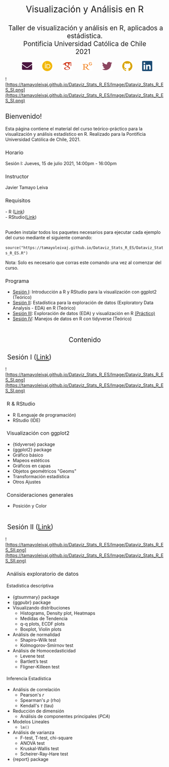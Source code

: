 <h1 style="font-weight:normal" align="center">
&nbsp;Visualización y Análisis en R&nbsp;
</h1>

<h2 style="font-weight:normal" align="center">
&nbsp;Taller de visualización y análisis en R, aplicados a estádistica. <br> Pontificia Universidad Católica de Chile <br> 2021 &nbsp;
</h2>

<div align="center">
&nbsp;&nbsp;&nbsp;
<a href="mailto:j.tamayo.leiva@gmail.com"><img height="32" width="32" src="https://github.com/TamayoLeivaJ/TamayoLeivaJ/blob/main/Image/logo/envelope-solid.svg" /></a> 
&nbsp;&nbsp;&nbsp;&nbsp;&nbsp;&nbsp;
<a href="https://orcid.org/0000-0003-2610-6957"><img height="32" width="32" src="https://github.com/TamayoLeivaJ/TamayoLeivaJ/blob/main/Image/logo/orcid.svg" /></a>
&nbsp;&nbsp;&nbsp;&nbsp;&nbsp;&nbsp; 
<a href="https://scholar.google.com/citations?user=Rr-4cmQwXX4C&hl=es"><img height="32" width="32" src="https://github.com/TamayoLeivaJ/TamayoLeivaJ/blob/main/Image/logo/google-scholar.svg" /></a>
&nbsp;&nbsp;&nbsp;&nbsp;&nbsp;&nbsp; 
<a href="https://www.researchgate.net/profile/Javier-Tamayo"><img height="32" width="32" src="https://github.com/TamayoLeivaJ/TamayoLeivaJ/blob/main/Image/logo/researchgate.svg" /></a>
&nbsp;&nbsp;&nbsp;&nbsp;&nbsp;&nbsp;
<a href="https://twitter.com/TamayoLeiva_J"><img height="32" width="32" src="https://github.com/TamayoLeivaJ/TamayoLeivaJ/blob/main/Image/logo/twitter.svg" /></a> 
&nbsp;&nbsp;&nbsp;&nbsp;&nbsp;&nbsp;
 <a href="https://github.com/TamayoLeivaJ/"><img height="32" width="32" src="https://github.com/TamayoLeivaJ/TamayoLeivaJ/blob/main/Image/logo/github.svg" /></a>
&nbsp;&nbsp;&nbsp;&nbsp;&nbsp;&nbsp;
 <a href="https://www.linkedin.com/in/javier-ignacio-tamayo-leiva-94613267/"><img height="32" width="32" src="https://github.com/TamayoLeivaJ/TamayoLeivaJ/blob/main/Image/logo/linkedin.svg" /></a> 
</div>

![https://tamayoleivaj.github.io/Dataviz_Stats_R_ES/Image/Dataviz_Stats_R_ES_SI.png](https://tamayoleivaj.github.io/Dataviz_Stats_R_ES/Image/Dataviz_Stats_R_ES_SI.png) 

<h2 style="font-weight:normal" align="left">Bienvenido! </h2>
Esta página contiene el material del curso teórico-práctico para la visualización y análisis estadístico en R. Realizado para la Pontificia Universidad Católica de Chile, 2021.<br>     

<h3 style="font-weight:normal" align="left">Horario </h3>
Sesión I: Jueves, 15 de julio 2021, 14:00pm - 16:00pm <br>


<h3 style="font-weight:normal" align="left">Instructor </h3>
Javier Tamayo Leiva <br>

<h3 style="font-weight:normal" align="left">Requisitos </h3>
- R (<a href="https://cran.r-project.org">Link</a>) <br>
- RStudio(<a href="https://www.rstudio.com/products/rstudio/download/">Link</a>) <br><br>

Pueden instalar todos los paquetes necesarios para ejecutar cada ejemplo del curso mediante el siguiente comando:

`source("https://tamayoleivaj.github.io/Dataviz_Stats_R_ES/Dataviz_Stats_R_ES.R")` <br>

Nota: Solo es necesario que corras este comando una vez al comenzar del curso.<br>

<h3 style="font-weight:normal" align="left">Programa </h3>

- [Sesión I](https://tamayoleivaj.github.io/Dataviz_Stats_R_ES/002_Slides/Sesion_001/Sesion_001.html): Introducción a R y RStudio para la visualización con ggplot2 (Teórico) <br>
- [Sesión II](https://tamayoleivaj.github.io/Dataviz_Stats_R_ES/002_Slides/Sesion_001/Sesion_001.html): Estadística para la exploración de datos (Exploratory Data Analysis - EDA) en R (Teórico)<br>
- [Sesión III](https://tamayoleivaj.github.io/Dataviz_Stats_R_ES/002_Slides/Sesion_001/Sesion_001.html): Exploración de datos (EDA) y visualización en R [(Práctico)](https://tamayoleivaj.github.io/Dataviz_Stats_R_ES/002_Slides/Sesion_001/Sesion_001.html)<br>
- [Sesión IV](https://tamayoleivaj.github.io/Dataviz_Stats_R_ES/002_Slides/Sesion_001/Sesion_001.html): Manejos de datos en R con tidyverse (Teórico)<br><br>

<h2 style="font-weight:normal" align="center">Contenido </h2>

<p style="text-align:justify">

<h2 style="font-weight:normal" align="left">
&nbsp;Sesión I (<a href="https://tamayoleivaj.github.io/Dataviz_Stats_R_ES/002_Slides/Sesion_001/Sesion_001.html">Link</a>) &nbsp;
</h2>

![https://tamayoleivaj.github.io/Dataviz_Stats_R_ES/Image/Dataviz_Stats_R_ES_SI.png](https://tamayoleivaj.github.io/Dataviz_Stats_R_ES/Image/Dataviz_Stats_R_ES_SI.png)

<h3 style="font-weight:normal" align="left">
&nbsp;R & RStudio&nbsp;
</h3>

- R (Lenguaje de programación)<br>
- RStudio (IDE)<br>

<h3 style="font-weight:normal" align="left">
&nbsp;Visualización con ggplot2&nbsp;
</h3>

- {tidyverse} package<br>
- {ggplot2} package<br>
- Gráfico básico<br>
- Mapeos estéticos<br>
- Gráficos en capas<br>
- Objetos geométricos "Geoms"<br>
- Transformación estadística<br>
- Otros Ajustes<br>

<h3 style="font-weight:normal" align="left">
&nbsp;Consideraciones generales&nbsp;
</h3>

- Posición y Color<br><br>

<h2 style="font-weight:normal" align="left">
&nbsp;Sesión II (<a href="https://tamayoleivaj.github.io/Dataviz_Stats_R_ES/002_Slides/Sesion_002/Sesion_002.html">Link</a>) &nbsp;
</h2>

![https://tamayoleivaj.github.io/Dataviz_Stats_R_ES/Image/Dataviz_Stats_R_ES_SII.png](https://tamayoleivaj.github.io/Dataviz_Stats_R_ES/Image/Dataviz_Stats_R_ES_SII.png)

<h3 style="font-weight:normal" align="left">
&nbsp;Análisis exploratorio de datos&nbsp;
</h3>

<h4 style="font-weight:normal" align="left">
&nbsp;Estadística descriptiva&nbsp;
</h4>

- {gtsummary} package<br>
- {ggpubr} package<br>
- Visualizando distribuciones<br>
    - Histograms, Density plot, Heatmaps <br>
    - Medidas de Tendencia <br>
    - q-q plots, ECDF plots<br>
    - Boxplot, Violin plots <br>    
- Análisis de normalidad<br>
    - Shapiro–Wilk test <br>
    - Kolmogorov-Smirnov test <br>
- Análisis de Homocedasticidad <br>
    - Levene test <br>
    - Bartlett’s test <br>
    - Fligner-Killeen test <br>

<h4 style="font-weight:normal" align="left">
&nbsp;Inferencia Estadística&nbsp;
</h4>

- Análisis de correlación <br>
    - Pearson's *r* <br>
    - Spearman's *ρ* (rho) <br>
    - Kendall's *τ* (tau) <br>
- Reducción de dimensión <br>
    - Análisis de componentes principales (*PCA*) <br>
- Modelos Lineales <br>
    - `lm()` <br>
- Análisis de varianza <br>
    - F-test, T-test, chi-square <br>
    - ANOVA test <br>
    - Kruskal-Wallis test <br>
    - Scheirer-Ray-Hare test <br>
- {report} package <br>
